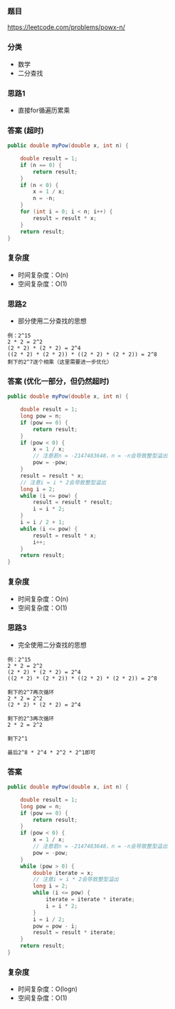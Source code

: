 ### 题目
https://leetcode.com/problems/powx-n/

### 分类
* 数学
* 二分查找

### 思路1
* 直接for循遍历累乘

### 答案 (超时)
```java
public double myPow(double x, int n) {

    double result = 1;
    if (n == 0) {
        return result;
    }
    if (n < 0) {
        x = 1 / x;
        n = -n;
    }
    for (int i = 0; i < n; i++) {
        result = result * x;
    }
    return result;
}
```

### 复杂度
* 时间复杂度：O(n)
* 空间复杂度：O(1)

### 思路2
* 部分使用二分查找的思想
```
例：2^15
2 * 2 = 2^2
(2 * 2) * (2 * 2) = 2^4
((2 * 2) * (2 * 2)) * ((2 * 2) * (2 * 2)) = 2^8
剩下的2^7逐个相乘（这里需要进一步优化）
```

### 答案 (优化一部分，但仍然超时)
```java
public double myPow(double x, int n) {

    double result = 1;
    long pow = n;
    if (pow == 0) {
        return result;
    }
    if (pow < 0) {
        x = 1 / x;
        // 注意若n = -2147483648，n = -n会导致整型溢出
        pow = -pow;
    }
    result = result * x;
    // 注意i = i * 2会导致整型溢出
    long i = 2;
    while (i <= pow) {
        result = result * result;
        i = i * 2;
    }
    i = i / 2 + 1;
    while (i <= pow) {
        result = result * x;
        i++;
    }
    return result;
}
```

### 复杂度
* 时间复杂度：O(n)
* 空间复杂度：O(1)

### 思路3
* 完全使用二分查找的思想
```
例：2^15
2 * 2 = 2^2
(2 * 2) * (2 * 2) = 2^4
((2 * 2) * (2 * 2)) * ((2 * 2) * (2 * 2)) = 2^8

剩下的2^7再次循环
2 * 2 = 2^2
(2 * 2) * (2 * 2) = 2^4

剩下的2^3再次循环
2 * 2 = 2^2

剩下2^1

最后2^8 * 2^4 * 2^2 * 2^1即可
```

### 答案
```java
public double myPow(double x, int n) {

    double result = 1;
    long pow = n;
    if (pow == 0) {
        return result;
    }
    if (pow < 0) {
        x = 1 / x;
        // 注意若n = -2147483648，n = -n会导致整型溢出
        pow = -pow;
    }
    while (pow > 0) {
        double iterate = x;
        // 注意i = i * 2会导致整型溢出
        long i = 2;
        while (i <= pow) {
            iterate = iterate * iterate;
            i = i * 2;
        }
        i = i / 2;
        pow = pow - i;
        result = result * iterate;
    }
    return result;
}
```

### 复杂度
* 时间复杂度：O(logn)
* 空间复杂度：O(1)
